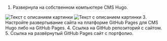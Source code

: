 1. Развернула на собственном компьютере CMS Hugo.  
<image src="/изображение_2024-04-04_125427934.png" alt="Текст с описанием картинки">  
<image src="/изображение_2024-04-04_125943065.png" alt="Текст с описанием картинки">  
3. Настройте развертывание сайта на платформе GitHub Pages для CMS Hugo либо на GitHub Pages.
4. Ссылка на GitHub репозиторий с сайтом.  <https://github.com/tannia6849/hugo-static-site>
5. Ссылка на развёрнутый GitHub Pages сайт с портфолио. <https://github.com/tannia6849/tannia6849.github.io>
